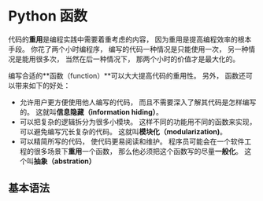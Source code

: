 # Python 函数

代码的**重用**是编程实践中需要着重考虑的内容， 因为重用是提高编程效率的根本手段。 你花了两个小时编程序， 编写的代码一种情况是只能使用一次， 另一种情况是能用很多次， 当然在后一种情况下， 那两个小时的价值才是最大化的。

编写合适的**函数（function）**可以大大提高代码的重用性。 另外， 函数还可以带来如下的好处：

* 允许用户更方便使用他人编写的代码， 而且不需要深入了解其代码是怎样编写的。 这就叫**信息隐藏（information hiding）**。
* 可以把复杂的逻辑拆分为很多小模块。 这样不同的功能用不同的函数来实现， 可以避免编写冗长复杂的代码。 这就叫**模块化（modularization)**。
* 可以精简所写的代码， 使代码更易阅读和维护。 程序员可能会在一个软件工程的很多场景下**重用**一个函数， 那么他必须把这个函数写的尽量**一般化**。 这个叫**抽象（abstration）**

## 基本语法